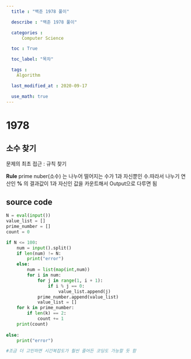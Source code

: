 ```yaml
---
  title : "백준 1978 풀이"

  describe : "백준 1978 풀이"

  categories : 
      Computer Science

  toc : True

  toc_label: "목차"

  tags : 
    Algorithm

  last_modified_at : 2020-09-17

  use_math: true
---
```


# 1978
## 소수 찾기

문제의 최초 접근 : 규칙 찾기

**Rule** 
prime nuber(소수) 는 나누어 떨어지는 수가 1과 자신뿐인 수.따라서 나누기 연산인 **%** 의 결과값이 1과 자신인 값을 카운트해서 Output으로 다루면 됨

## source code

```python
N = eval(input())
value_list = []
prime_number = []
count = 0

if N <= 100:
    num = input().split()
    if len(num) != N:
        print("error")
    else:
        num = list(map(int,num))
        for i in num:
            for j in range(1, i + 1):
                if i % j == 0:
                    value_list.append(j)
            prime_number.append(value_list)
            value_list = []
    for k in prime_number:
        if len(k) == 2:
            count += 1
    print(count)
 
else:
    print("error")

#조금 더 고민하면 시간복잡도가 훨씬 줄어든 코딩도 가능할 듯 함
```